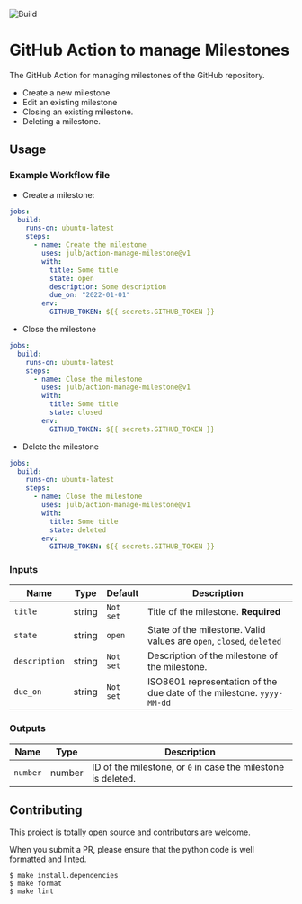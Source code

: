 ![Build](https://github.com/julb/action-manage-milestone/workflows/Build/badge.svg)

# GitHub Action to manage Milestones

The GitHub Action for managing milestones of the GitHub repository.

- Create a new milestone
- Edit an existing milestone
- Closing an existing milestone.
- Deleting a milestone.

## Usage

### Example Workflow file

- Create a milestone:

```yaml
jobs:
  build:
    runs-on: ubuntu-latest
    steps:
      - name: Create the milestone
        uses: julb/action-manage-milestone@v1
        with:
          title: Some title
          state: open
          description: Some description
          due_on: "2022-01-01"
        env:
          GITHUB_TOKEN: ${{ secrets.GITHUB_TOKEN }}
```

- Close the milestone

```yaml
jobs:
  build:
    runs-on: ubuntu-latest
    steps:
      - name: Close the milestone
        uses: julb/action-manage-milestone@v1
        with:
          title: Some title
          state: closed
        env:
          GITHUB_TOKEN: ${{ secrets.GITHUB_TOKEN }}
```

- Delete the milestone

```yaml
jobs:
  build:
    runs-on: ubuntu-latest
    steps:
      - name: Close the milestone
        uses: julb/action-manage-milestone@v1
        with:
          title: Some title
          state: deleted
        env:
          GITHUB_TOKEN: ${{ secrets.GITHUB_TOKEN }}
```

### Inputs

| Name          | Type   | Default   | Description                                                           |
| ------------- | ------ | --------- | --------------------------------------------------------------------- |
| `title`       | string | `Not set` | Title of the milestone. **Required**                                  |
| `state`       | string | `open`    | State of the milestone. Valid values are `open`, `closed`, `deleted`  |
| `description` | string | `Not set` | Description of the milestone of the milestone.                        |
| `due_on`      | string | `Not set` | ISO8601 representation of the due date of the milestone. `yyyy-MM-dd` |

### Outputs

| Name     | Type   | Description                                                   |
| -------- | ------ | ------------------------------------------------------------- |
| `number` | number | ID of the milestone, or `0` in case the milestone is deleted. |

## Contributing

This project is totally open source and contributors are welcome.

When you submit a PR, please ensure that the python code is well formatted and linted.

```
$ make install.dependencies
$ make format
$ make lint
```
